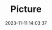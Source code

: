 ---
weight: 1
images:
- /images/edited/36.jpeg
title: Picture
date: 2023-11-11 14:03:37
tags:
- luminar
- work
---